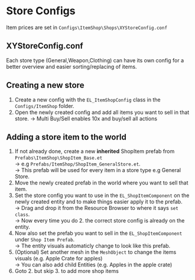 # Store Configs
Item prices are set in `Configs\ItemShop\Shops\XYStoreConfig.conf`

## XYStoreConfig.conf
Each store type (General,Weapon,Clothing) can have its own config for a better overview and easier sorting/replacing of items.

## Creating a new store
1. Create a new config with the `EL_ItemShopConfig` class in the `Configs/ItemShop` folder.
2. Open the newly created config and add all items you want to sell in that store.
	-> Multi Buy/Sell enables 10x and buy/sell all actions

## Adding a store item to the world
1. If not already done, create a new **inherited** ShopItem prefab from `Prefabs\ItemShop\ShopItem_Base.et` \
	-> e.g `Prefabs/ItemShop/ShopItem_GeneralStore.et`. \
	-> This prefab will be used for every item in a store type e.g General Store.
2. Move the newly created prefab in the world where you want to sell that item.
3. Set the store config you want to use in the `EL_ShopItemComponent` on the newly created entity and to make things easier apply it to the prefab. \
	-> Drag and drop it from the Resource Browser to where it says `set class`. \
	-> Now every time you do 2. the correct store config is already on the entity.
4. Now also set the prefab you want to sell in the `EL_ShopItemComponent` under `Shop Item Prefab`. \
	-> The entity visuals automaticly change to look like this prefab.
4. (Optional) Set another mesh in the `MeshObject` to change the items visuals (e.g. Apple Crate for apples)\
	-> You can also add child Entities (e.g. Apples in the apple crate)
5. Goto 2. but skip 3. to add more shop items
